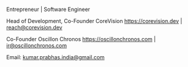 Entrepreneur | Software Engineer

Head of Development, Co-Founder
CoreVision
https://corevision.dev | reach@corevision.dev

Co-Founder
Oscillon Chronos
https://oscillonchronos.com | ir@oscillonchronos.com

Email: kumar.prabhas.india@gmail.com
